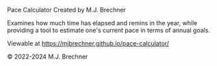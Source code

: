 Pace Calculator
Created by M.J. Brechner

Examines how much time has elapsed and remins in the year, while providing a tool to estimate one's current pace in terms of annual goals.

Viewable at https://mjbrechner.github.io/pace-calculator/

© 2022-2024 M.J. Brechner